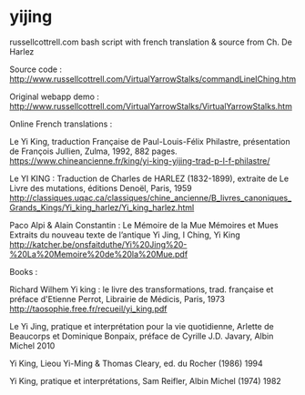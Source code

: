 # yijing
russellcottrell.com bash script with french translation &amp; source from Ch. De Harlez

Source code :
http://www.russellcottrell.com/VirtualYarrowStalks/commandLineIChing.htm

Original webapp demo :
http://www.russellcottrell.com/VirtualYarrowStalks/VirtualYarrowStalks.htm



Online French translations :

Le Yi King, traduction Française de Paul-Louis-Félix Philastre, présentation de François Jullien, Zulma, 1992, 882 pages.
https://www.chineancienne.fr/king/yi-king-yijing-trad-p-l-f-philastre/

Le YI KING : Traduction de Charles de HARLEZ (1832-1899), extraite de Le Livre des mutations, éditions Denoël, Paris, 1959
http://classiques.uqac.ca/classiques/chine_ancienne/B_livres_canoniques_Grands_Kings/Yi_king_harlez/Yi_king_harlez.html

Paco Alpi & Alain Constantin : Le Mémoire de la Mue Mémoires et Mues Extraits du nouveau texte de l’antique Yi Jing, I Ching, Yi King
http://katcher.be/onsfaitduthe/Yi%20Jing%20-%20La%20Memoire%20de%20la%20Mue.pdf



Books :

Richard Wilhem Yi king : le livre des transformations, trad. française et préface d'Etienne Perrot, Librairie de Médicis, Paris, 1973
  http://taosophie.free.fr/recueil/yi_king.pdf

Le Yi Jing, pratique et interprétation pour la vie quotidienne, Arlette de Beaucorps et Dominique Bonpaix, préface de Cyrille J.D. Javary, Albin Michel 2010

Yi King, Lieou Yi-Ming & Thomas Cleary, ed. du Rocher (1986) 1994

Yi King, pratique et interprétations, Sam Reifler, Albin Michel (1974) 1982
